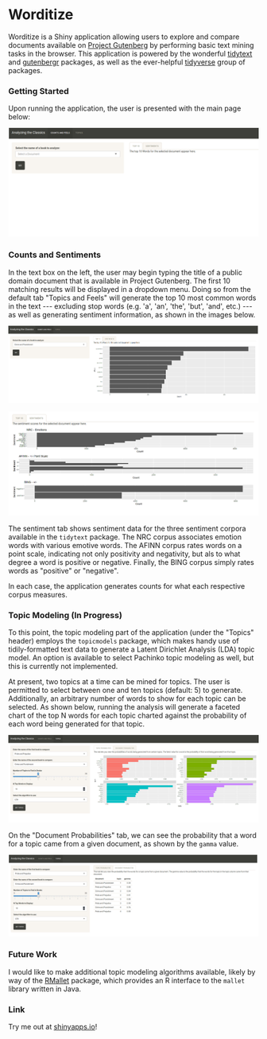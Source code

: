 # Worditize

Worditize is a Shiny application allowing users to explore and compare documents available on 
[Project Gutenberg](https://www.gutenberg.org/) by performing basic text mining tasks in the 
browser. This application is powered by the wonderful [tidytext](https://www.tidytextmining.com/) 
and [gutenbergr](https://github.com/ropensci/gutenbergr) packages, as well as the ever-helpful 
[tidyverse](https://www.tidyverse.org/) group of packages.

### Getting Started

Upon running the application, the user is presented with the main page below:

![Main Page](docs/images/main_page.png)


### Counts and Sentiments

In the text box on the left, the user may begin typing the title of a public domain document that 
is available in Project Gutenberg. The first 10 matching results will be displayed in a dropdown 
menu. Doing so from the default tab "Topics and Feels" will generate the top 10 most common words 
in the text --- excluding stop words (e.g. 'a', 'an', 'the', 'but', 'and', etc.) --- as well as 
generating sentiment information, as shown in the images below.

![Top 10 Words](docs/images/top_words.png)

![Sentiment Information](docs/images/sentiments.png)


The sentiment tab shows sentiment data for the three sentiment corpora available in the `tidytext` 
package. The NRC corpus associates emotion words with various emotive words. The AFINN corpus rates 
words on a point scale, indicating not only positivity and negativity, but als to what degree a 
word is positive or negative. Finally, the BING corpus simply rates words as "positive" or "negative".

In each case, the application generates counts for what each respective corpus measures.


### Topic Modeling (In Progress)

To this point, the topic modeling part of the application (under the "Topics" header) employs the 
`topicmodels` package, which makes handy use of tidily-formatted text data to generate a Latent 
Dirichlet Analysis (LDA) topic model. An option is available to select Pachinko topic modeling as 
well, but this is currently not implemented.

At present, two topics at a time can be mined for topics. The user is permitted to select between 
one and ten topics (default: 5) to generate. Additionally, an arbitrary number of words to show for 
each topic can be selected. As shown below, running the analysis will generate a faceted chart of 
the top N words for each topic charted against the probability of each word being generated for that 
topic.

![Initial Topic Modeling Results](docs/images/topics.png)


On the "Document Probabilities" tab, we can see the probability that a word for a topic came from a 
given document, as shown by the `gamma` value.

![Document Probabilities](docs/images/document_probabilities.png)


### Future Work

I would like to make additional topic modeling algorithms available, likely by way of the 
[RMallet](https://github.com/mimno/RMallet) package, which provides an R interface to the 
`mallet` library written in Java.

### Link

Try me out at [shinyapps.io](https://progdrum.shinyapps.io/worditize/)!
